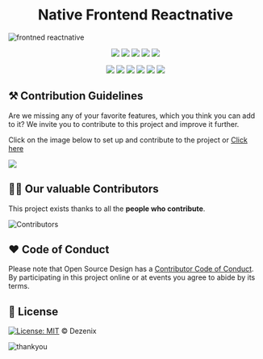 <h1 align="center">Native Frontend Reactnative</h1>

![frontned reactnative](https://user-images.githubusercontent.com/64855541/138314739-57050cfd-8e98-4d71-9891-074a28464023.png)

<div align="center">

<a href="https://github.com/Dezenix/native-frontend-reactnative"><img src="https://badges.frapsoft.com/os/v1/open-source.svg?v=103"></a>
<a href="https://github.com/Dezenix/native-frontend-reactnative"><img src="https://img.shields.io/badge/Built%20by-Designers-0059b3"></a>
<a href="https://github.com/Dezenix/native-frontend-reactnative"><img src="https://img.shields.io/static/v1.svg?label=Contributions&message=Welcome&color=yellow"></a>
<a href="https://github.com/Dezenix/"><img src="https://img.shields.io/badge/Maintained%3F-yes-brightgreen.svg?v=103"></a>
<a href="https://github.com/Dezenix/native-frontend-reactnative/blob/master/LICENSE"><img src="https://img.shields.io/badge/license-MIT-blue.svg?v=103"></a>

<a href="https://github.com/Dezenix/native-frontend-reactnative/graphs/contributors"><img src="https://img.shields.io/github/contributors/Dezenix/native-frontend-reactnative?color=brightgreen"></a>
<a href="https://github.com/Dezenix/native-frontend-reactnative/stargazers"><img src="https://img.shields.io/github/stars/Dezenix/native-frontend-reactnative?color=0059b3"></a>
<a href="https://github.com/Dezenix/native-frontend-reactnative/network/members"><img src="https://img.shields.io/github/forks/Dezenix/native-frontend-reactnative?color=yellow"></a>
<a href="https://github.com/Dezenix/native-frontend-reactnative/issues?q=is%3Aissue+is%3Aclosed"><img src="https://img.shields.io/github/issues-closed-raw/Dezenix/native-frontend-reactnative?color=yellow"></a>
<a href="https://github.com/Dezenix/native-frontend-reactnative/pulls"><img src="https://img.shields.io/github/issues-pr/Dezenix/native-frontend-reactnative?color=brightgreen"></a>
<a href="https://github.com/Dezenix/native-frontend-reactnative/pulls?q=is%3Apr+is%3Aclosed"><img src="https://img.shields.io/github/issues-pr-closed-raw/Dezenix/native-frontend-reactnative?color=0059b3"></a>
<!-- <a href="https://github.com/Dezenix/native-frontend-reactnative/issues"><img src="https://img.shields.io/github/issues/Dezenix/native-frontend-reactnative?color=0059b3"></a> -->

</div>

## ⚒️ Contribution Guidelines

Are we missing any of your favorite features, which you think you can add to it? We invite you to contribute to this project and improve it further.

Click on the image below to set up and contribute to the project or [Click here](https://github.com/Dezenix/.github/blob/main/CONTRIBUTING.md)

[![](https://user-images.githubusercontent.com/64855541/138306649-c5908e14-db8b-4d7f-a1f5-06c44f571e00.png)](https://github.com/Dezenix/.github/blob/main/CONTRIBUTING.md)

## 👨‍💻 Our valuable Contributors

This project exists thanks to all the **people who contribute**.

![Contributors](https://contributors-img.web.app/image?repo=Dezenix/native-frontend-reactnative)

## ❤️ Code of Conduct

Please note that Open Source Design has a [Contributor Code of Conduct](https://github.com/Dezenix/.github/blob/main/CODE_OF_CONDUCT.md). By participating in this project online or at events you agree to abide by its terms.

## 📜 License

[![License: MIT](https://img.shields.io/badge/License-MIT-yellow.svg)](./LICENSE) © Dezenix

![thankyou](https://user-images.githubusercontent.com/64855541/138306714-011473dd-9d07-41f7-9191-03f500565923.png)
